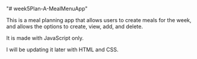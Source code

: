 "# week5Plan-A-MealMenuApp" 

<p>This is a meal planning app that allows users to create meals for the week, and allows the options to create, view, add, and delete.</p>
<p>It is made with JavaScript only.</p>
<p>I will be updating it later with HTML and CSS.</p>
<p></p>
<p></p>
